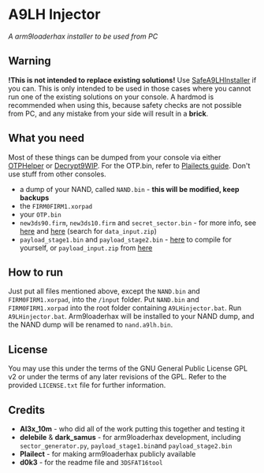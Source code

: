 # A9LH Injector
_A arm9loaderhax installer to be used from PC_

## Warning
__!This is not intended to replace existing solutions!__ Use [SafeA9LHInstaller](https://github.com/AuroraWright/SafeA9LHInstaller/releases) if you can. This is only intended to be used in those cases where you cannot run one of the existing solutions on your console. A hardmod is recommended when using this, because safety checks are not possible from PC, and any mistake from your side will result in a __brick__.

## What you need
Most of these things can be dumped from your console via either [OTPHelper](https://github.com/d0k3/OTPHelper/releases) or [Decrypt9WIP](https://github.com/d0k3/Decrypt9WIP/releases). For the OTP.bin, refer to [Plailects guide](https://github.com/Plailect/Guide/wiki). Don't use stuff from other consoles.
* a dump of your NAND, called `NAND.bin` - __this will be modified, keep backups__
* the `FIRM0FIRM1.xorpad`
* your `OTP.bin` 
* `new3ds90.firm`, `new3ds10.firm` and `secret_sector.bin` - for more info, see [here](https://github.com/delebile/arm9loaderhax/blob/master/README.md) and [here](https://github.com/Plailect/Guide/wiki/Part-5-(arm9loaderhax)) (search for `data_input.zip`)
* `payload_stage1.bin` and `payload_stage2.bin` - [here](https://github.com/delebile/arm9loaderhax) to compile for yourself, or `payload_input.zip` from [here](https://github.com/Plailect/Guide/wiki/Part-5-(arm9loaderhax))

## How to run
Just put all files mentioned above, except the `NAND.bin` and `FIRM0FIRM1.xorpad`, into the `/ìnput` folder. Put `NAND.bin` and `FIRM0FIRM1.xorpad` into the root folder containing `A9LHinjector.bat`. Run `A9LHinjector.bat`. Arm9loaderhax will be installed to your NAND dump, and the NAND dump will be renamed to `nand.a9lh.bin`.

## License
You may use this under the terms of the GNU General Public License GPL v2 or under the terms of any later revisions of the GPL. Refer to the provided `LICENSE.txt` file for further information.

## Credits
* __Al3x_10m__ - who did all of the work putting this together and testing it
* __delebile__ & __dark_samus__ - for arm9loaderhax development, including `sector_generator.py`, `payload_stage1.bin`and `payload_stage2.bin` 
* __Plailect__ - for making arm9loaderhax publicly available
* __d0k3__ - for the readme file and `3DSFAT16tool`
